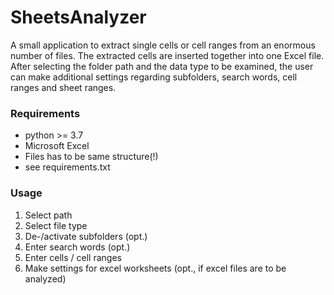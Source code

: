 # SheetsAnalyzer

A small application to extract single cells or cell ranges from an enormous number of files. The extracted cells are inserted together into one Excel file. After selecting the folder path and the data type to be examined, the user can make additional settings regarding subfolders, search words, cell ranges and sheet ranges.

### Requirements
* python >= 3.7 
* Microsoft Excel
* Files has to be same structure(!)
* see requirements.txt

### Usage
1. Select path
2. Select file type
3. De-/activate subfolders (opt.)
4. Enter search words (opt.)
5. Enter cells / cell ranges
7. Make settings for excel worksheets (opt., if excel files are to be analyzed)
